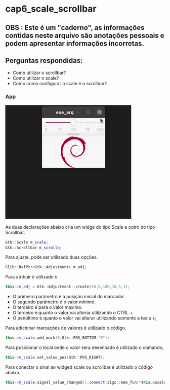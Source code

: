 # cap6_scale_scrollbar
## OBS : Este é um "caderno", as informações contidas neste arquivo são anotações pessoais e podem apresentar informações incorretas.

## Perguntas respondidas:
   
* Como utilizar o scrollbar?
* Como utilizar o scale?
* Como como configurar o scale e o scrollbar?

### App

![](app.gif);

As duas declarações abaixo cria um widge do tipo Scale e outro do tipo Scrollbar.

~~~c++
Gtk::Scale m_scale;
Gtk::Scrollbar m_scrollb;
~~~

Para ajuste, pode ser utilizado duas opções.
    
~~~c++
Glib::RefPtr<Gtk::Adjustment> m_adj;
~~~

Para atribuir é utilizado o 

~~~c++
this->m_adj = Gtk::Adjustment::create(50,0,100,10,5,3);
~~~

* O primeiro parâmetro é a posição inicial do marcador.
* O segundo parâmetro é o valor mínimo.
* O terceiro é para o valor maximo.
* O terceiro é quanto o valor vai alterar utilizando o CTRL +
* O penúltimo é quanto o valor vai alterar utilizando somente a tecla +; 

Para adicionar marcações de valores é utilizado o código.

~~~c++
this->m_scale.add_mark(0,Gtk::POS_BOTTOM,"0");
~~~

Para posicionar o local onde o valor sera desenhado é utilizado o comando;

~~~c++
this->m_scale.set_value_pos(Gtk::POS_RIGHT);
~~~

Para conectar o sinal ao widged scale ou scrollbar é utilizado o código abaixo.

~~~c++
this->m_scale.signal_value_changed().connect(sigc::mem_fun(*this,&Scale_Scrool::on_scale_size));
~~~